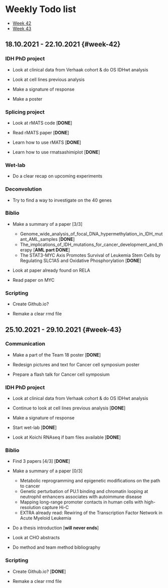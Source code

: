 # Weekly Todo list

* [Week 42](#week-42)
* [Week 43](#week-43)

## 18.10.2021 - 22.10.2021 {#week-42}

### IDH PhD project
* Look at clinical data from Verhaak cohort & do OS IDHwt analysis

* Look at cell lines previous analysis

* Make a signature of response

* Make a poster

### Splicing project

* Look at rMATS code [**DONE**]

* Read rMATS paper [**DONE**]

* Learn how to use rMATS [**DONE**]

* Learn how to use rmatsashimiplot [**DONE**]

### Wet-lab

* Do a clear recap on upcoming experiments

### Deconvolution

* Try to find a way to investigate on the 40 genes

### Biblio

* Make a summary of a paper [3/3]
  * Genome_wide_analysis_of_focal_DNA_hypermethylation_in_IDH_mutant_AML_samples [**DONE**]
  * The_implications_of_IDH_mutations_for_cancer_development_and_therapy [**AML part DONE**]
  * The STAT3-MYC Axis Promotes Survival of Leukemia Stem Cells by Regulating SLC1A5 and Oxidative Phosphorylation [**DONE**]

* Look at paper already found on RELA

* Read paper on MYC


### Scripting

* Create Github.io?

* Remake a clear rmd file


## 25.10.2021 - 29.10.2021 {#week-43}

### Communication

* Make a part of the Team 18 poster [**DONE**]

* Redesign pictures and text for Cancer cell symposium poster

* Prepare a flash talk for Cancer cell symposium

### IDH PhD project

* Look at clinical data from Verhaak cohort & do OS IDHwt analysis

* Continue to look at cell lines previous analysis [**DONE**]

* Make a signature of response

* Start wet-lab [**DONE**]

* Look at Koichi RNAseq if bam files available [**DONE**]

### Biblio

* Find 3 papers [4/3] [**DONE**]

* Make a summary of a paper [0/3]  
  *  Metabolic reprogramming and epigenetic modifications on the path to cancer
  *  Genetic perturbation of PU.1 binding and chromatin looping at neutrophil enhancers associates with autoimmune disease
  * Mapping long-range promoter contacts in human cells with high-resolution capture Hi-C
  * EXTRA already read: Rewiring of the Transcription Factor Network in Acute Myeloid Leukemia

* Do a thesis introduction [**will never ends**]

* Look at CHO abstracts

* Do method and team method bibliography

### Scripting

* Create Github.io? [**DONE**]

* Remake a clear rmd file
